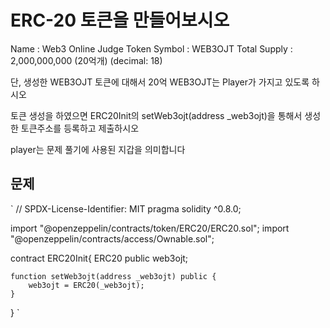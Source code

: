 # ERC-20 토큰을 만들어보시오
Name : Web3 Online Judge Token
Symbol : WEB3OJT
Total Supply : 2,000,000,000 (20억개) (decimal: 18)
 

단, 생성한 WEB3OJT 토큰에 대해서 20억 WEB3OJT는 Player가 가지고 있도록 하시오

토큰 생성을 하였으면 ERC20Init의 setWeb3ojt(address _web3ojt)을 통해서 생성한 토큰주소를 등록하고 제출하시오

player는 문제 풀기에 사용된 지갑을 의미합니다

 

## 문제
` // SPDX-License-Identifier: MIT
pragma solidity ^0.8.0;

import "@openzeppelin/contracts/token/ERC20/ERC20.sol";
import "@openzeppelin/contracts/access/Ownable.sol";

contract ERC20Init{
    ERC20 public web3ojt;

    function setWeb3ojt(address _web3ojt) public {
        web3ojt = ERC20(_web3ojt);
    }
} `
